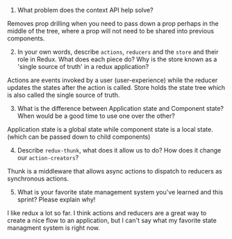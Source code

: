 1. What problem does the context API help solve?

Removes prop drilling when you need to pass down a prop perhaps in the middle of the tree, where a prop will not need to be shared into previous components. 

2. In your own words, describe `actions`, `reducers` and the `store` and their role in Redux. What does each piece do? Why is the store known as a 'single source of truth' in a redux application?

Actions are events invoked by a user (user-experience) while the reducer updates the states after the action is called. Store holds the state tree which is also called the single source of truth. 

3. What is the difference between Application state and Component state? When would be a good time to use one over the other?

Application state is a global state while component state is a local state. (which can be passed down to child components)

4. Describe `redux-thunk`, what does it allow us to do? How does it change our `action-creators`?

Thunk is a middleware that allows async actions to dispatch to reducers as synchronous actions. 

5. What is your favorite state management system you've learned and this sprint? Please explain why!


I like redux a lot so far. I think actions and reducers are a great way to create a nice flow to an application, but I can't say what my favorite state managment system is right now.
